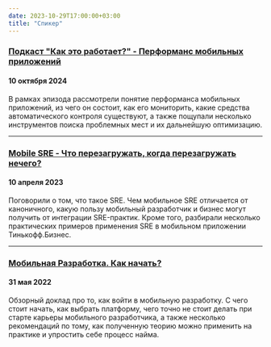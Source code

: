 ```yaml
---
date: 2023-10-29T17:00:00+03:00
title: "Спикер"
---
```


### [Подкаст "Как это работает?" - Перформанс мобильных приложений](https://www.youtube.com/watch?v=2ygrDUeqJbU)
#### 10 октября 2024

В рамках эпизода рассмотрели понятие перформанса мобильных приложений, из чего он состоит, как его мониторить, какие средства автоматического контроля существуют, а также пощупали несколько инструментов поиска проблемных мест и их дальнейшую оптимизацию.

---

### [Mobile SRE - Что перезагружать, когда перезагружать нечего?](https://www.youtube.com/watch?v=2ygrDUeqJbU) 
#### 10 апреля 2023

Поговорили о том, что такое SRE. Чем мобильное SRE отличается от каноничного, какую пользу мобильный разработчик и бизнес могут получить от интеграции SRE-практик. Кроме того, разбирали несколько практических примеров применения SRE в мобильном приложении Тинькофф.Бизнес.

---

### [Мобильная Разработка. Как начать?](https://www.youtube.com/watch?v=Pw6W3LpMTCs&t=4493)
#### 31 мая 2022

Обзорный доклад про то, как войти в мобильную разработку. С чего стоит начать, как выбрать платформу, чего точно не стоит делать при старте карьеры мобильного разработчика, а также несколько рекомендаций по тому, как полученную теорию можно применить на практике и упростить себе процесс найма. 

